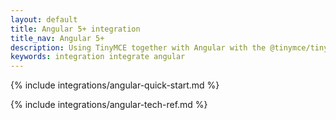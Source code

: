 ```yaml
---
layout: default
title: Angular 5+ integration
title_nav: Angular 5+
description: Using TinyMCE together with Angular with the @tinymce/tinymce-angular component
keywords: integration integrate angular
---
```


{% include integrations/angular-quick-start.md %}

{% include integrations/angular-tech-ref.md %}